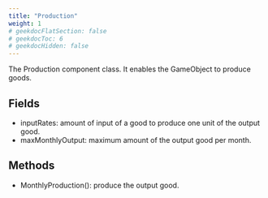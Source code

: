```yaml
---
title: "Production"
weight: 1
# geekdocFlatSection: false
# geekdocToc: 6
# geekdocHidden: false
---
```


The Production component class. It enables the GameObject to produce goods.

## Fields

* inputRates: amount of input of a good to produce one unit of the output good.
* maxMonthlyOutput: maximum amount of the output good per month.

## Methods

* MonthlyProduction(): produce the output good.
